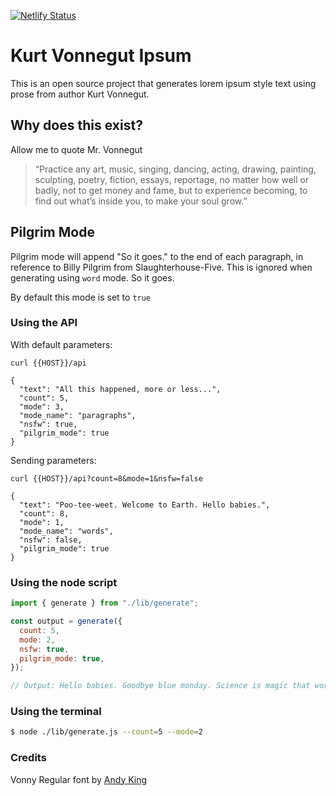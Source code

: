 [![Netlify Status](https://api.netlify.com/api/v1/badges/bdb5175e-97fc-4417-8867-c3daf114e4a3/deploy-status)](https://app.netlify.com/sites/vonnegut-ipsum/deploys)

# Kurt Vonnegut Ipsum

This is an open source project that generates lorem ipsum style text using prose from author Kurt Vonnegut.

## Why does this exist?

Allow me to quote Mr. Vonnegut

> “Practice any art, music, singing, dancing, acting, drawing, painting, sculpting, poetry, fiction, essays, reportage, no matter how well or badly, not to get money and fame, but to experience becoming, to find out what’s inside you, to make your soul grow.”

## Pilgrim Mode

Pilgrim mode will append "So it goes." to the end of each paragraph, in reference to Billy Pilgrim from Slaughterhouse-Five. This is ignored when generating using `word` mode. So it goes.

By default this mode is set to `true`

### Using the API

With default parameters:

```
curl {{HOST}}/api

{
  "text": "All this happened, more or less...",
  "count": 5,
  "mode": 3,
  "mode_name": "paragraphs",
  "nsfw": true,
  "pilgrim_mode": true
}
```

Sending parameters:

```
curl {{HOST}}/api?count=8&mode=1&nsfw=false

{
  "text": "Poo-tee-weet. Welcome to Earth. Hello babies.",
  "count": 8,
  "mode": 1,
  "mode_name": "words",
  "nsfw": false,
  "pilgrim_mode": true
}
```

### Using the node script

```js
import { generate } from "./lib/generate";

const output = generate({
  count: 5,
  mode: 2,
  nsfw: true,
  pilgrim_mode: true,
});

// Output: Hello babies. Goodbye blue monday. Science is magic that works. Poo-tee-weet. I don't know what it is about Hoosiers. So it goes.
```

### Using the terminal

```bash
$ node ./lib/generate.js --count=5 --mode=2
```

### Credits

Vonny Regular font by [Andy King](https://www.andykingartist.com/)
